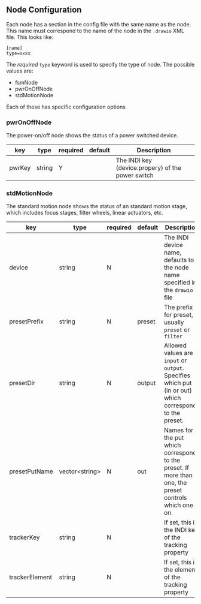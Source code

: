 
## Node Configuration

Each node has a section in the config file with the same name as the node.  This name must correspond to the name of the 
node in the `.drawio` XML file.  This looks like:

```
[name]
type=xxxx
```

The *required* `type` keyword is used to specify the type of node.  The possible values are:

- fsmNode
- pwrOnOffNode
- stdMotionNode

Each of these has specific configuration options

### pwrOnOffNode

The power-on/off node shows the status of a power switched device. 

| key            |  type            |  required    | default     |  Description |
|----------------|------------------|--------------|-------------|--------------|
| pwrKey         | string           | Y            |             | The INDI key (device.propery) of the power switch  |

### stdMotionNode

The standard motion node shows the status of an standard motion stage, which includes focus stages, filter wheels, linear actuators, etc. 

| key            |  type            |  required    | default     |  Description |
|----------------|------------------|--------------|-------------|--------------|
| device         | string           | N            | <node name> | The INDI device name, defaults to the node name specified in the `drawio` file  |
| presetPrefix   | string           | N            | preset      | The prefix for preset, usually `preset` or `filter` |
| presetDir      | string           | N            | output      | Allowed values are `input` or `output`. Specifies which put (in or out) which corresponds to the preset. |
| presetPutName  | vector\<string\> | N            | out         | Names for the put which correspond to the preset. If more than one, the preset controls which one is on. |
| trackerKey     | string           | N            |             | If set, this is the INDI key of the tracking property |
| trackerElement | string           | N            |             | If set, this is the element of the tracking property |
